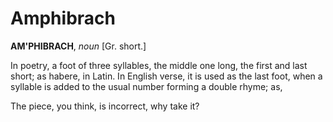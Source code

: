 # Amphibrach

**AM'PHIBRACH**, _noun_ \[Gr. short.\]

In poetry, a foot of three syllables, the middle one long, the first and last short; as habere, in Latin. In English verse, it is used as the last foot, when a syllable is added to the usual number forming a double rhyme; as,

The piece, you think, is incorrect, why take it?